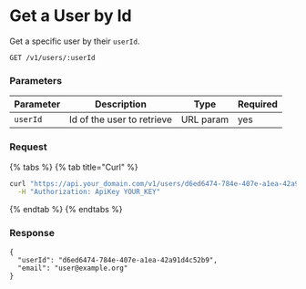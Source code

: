 # Get a User by Id

Get a specific user by their `userId`.

```
GET /v1/users/:userId
```

### Parameters <a href="#parameters" id="parameters"></a>

| Parameter | Description                | Type      | Required |
| --------- | -------------------------- | --------- | -------- |
| `userId`  | Id of the user to retrieve | URL param | yes      |

### Request <a href="#request" id="request"></a>

{% tabs %}
{% tab title="Curl" %}

```sh
curl "https://api.your_domain.com/v1/users/d6ed6474-784e-407e-a1ea-42a91d4c52b9" \
  -H "Authorization: ApiKey YOUR_KEY"
```

{% endtab %}
{% endtabs %}

### Response <a href="#response" id="response"></a>

```
{
  "userId": "d6ed6474-784e-407e-a1ea-42a91d4c52b9",
  "email": "user@example.org"
}
```
